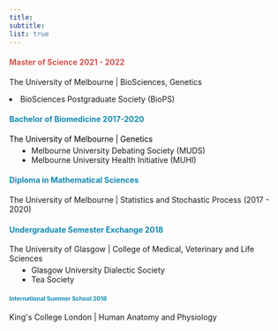 ```yaml
---
title: 
subtitle:  
list: true
---
```


 <div class="col-12">
 <div class="row experience">
 <div class="col py-2">
 
 
  <div class="card experience course">    
         <div class="card-body">
             
  <h4 class="card-title exp-title text-muted my-0"><span style="color:#D2524B">
  <span class="edu-title-top">
  <i class="fas fa-graduation-cap">
  </i>
  Master of Science 2021 - 2022
  </span> 
  </h4>
  </spa> 
  
  <div class="card-subtitle my-0 article-metadata">
  
  <p class='employ-text'> The University of Melbourne | BioSciences, Genetics </p> 
  <li> BioSciences Postgraduate Society (BioPS)  </li> 
  
</div>
</div>
</div> 

 <div class="card experience course">  
        <div class="card-body">
        
<h4 class="card-title exp-title text-muted my-0">
<span style="color:#118AB2">
<span class="edu-title">
  <i class="fas fa-graduation-cap">
  </i>
  Bachelor of Biomedicine 2017-2020   
  </h4> 
  
  </span> 
  <span >
  <div class="card-subtitle my-0 article-metadata">
  <p class='employ-text' style="color:#000000"> The University of Melbourne  | Genetics </p>
  <span class='employ-text'>
  <ul style="margin-top:-10px;padding-left:40px">  
  
  <li> Melbourne University Debating Society (MUDS) </li>
  <li> Melbourne University Health Initiative (MUHI) </li> 
   </ul> 
   </dd> 
   </dl>
   </span> 
</div>
</div>
</div>

 <div class="card experience course">  
        <div class="card-body">
        
<h4 class="card-title exp-title text-muted my-0">
<span style="color:#118AB2">
<span class="edu-title">
  <i class="fas fa-graduation-cap">
  </i>
  Diploma in Mathematical Sciences    
  </h4> 
  </span> 
  <div class="card-subtitle my-0 article-metadata">
  <p class='employ-text'> The University of Melbourne  | Statistics and Stochastic Process (2017 - 2020) </p>

   
</div>
</div>
</div>

 <div class="card experience course">  
        <div class="card-body">
        
<h4 class="card-title exp-title text-muted my-0">

<span style="color:#118AB2">
<span class="edu-title">
  <i class="fas fa-globe-americas"></i> 
  Undergraduate Semester Exchange 2018
  
  </h4> 
  </span> 
  
  <div class="card-subtitle my-0 article-metadata">
  <p class='employ-text'> The University of Glasgow | College of Medical, Veterinary and Life Sciences  </p> 
  <ul style="margin-top:-10px;padding-left:40px">  
  <li> Glasgow University Dialectic Society </li>
  <li> Tea Society </li>
  </ul> 

</div>
</div>
</div>

 <div class="card experience course">  
        <div class="card-body">
        
<h4 class="card-title exp-title text-muted my-0"><span style="font-size:1.1vw;color:#118AB2">
  <span class="edu-title">
  <i class="fas fa-globe-americas"></i> 
  International Summer School 2018 

  </h4> 
  </span>
  
  <div class="card-subtitle my-0 article-metadata">
  <p class='employ-text'> King's College London | Human Anatomy and Physiology  </p>

   
</div>
</div>
</div>









</div> 
</div> 
</div> 